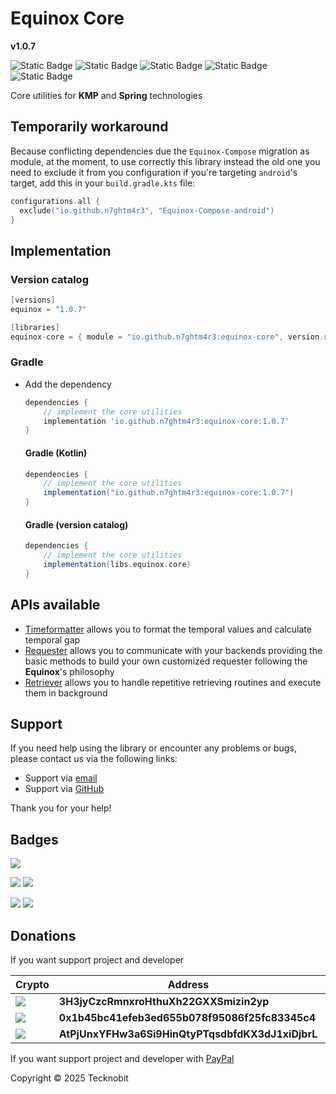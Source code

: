 # Equinox Core

**v1.0.7**

![Static Badge](https://img.shields.io/badge/android-4280511051?link=https%3A%2F%2Fplay.google.com%2Fstore%2Fapps%2Fdetails%3Fid%3Dcom.tecknobit.ametista)
![Static Badge](https://img.shields.io/badge/ios-445E91?link=https%3A%2F%2Fimg.shields.io%2Fbadge%2Fandroid-4280511051)
![Static Badge](https://img.shields.io/badge/desktop-006874?link=https%3A%2F%2Fimg.shields.io%2Fbadge%2Fandroid-4280511051)
![Static Badge](https://img.shields.io/badge/wasmjs-834C74?link=https%3A%2F%2Fimg.shields.io%2Fbadge%2Fandroid-4280511051)
![Static Badge](https://img.shields.io/badge/backend-7d7d7d?link=https%3A%2F%2Fimg.shields.io%2Fbadge%2Fandroid-4280511051)

Core utilities for **KMP** and **Spring** technologies

## Temporarily workaround

Because conflicting dependencies due the `Equinox-Compose` migration as module, at the moment, to use correctly this
library instead the old one you need to exclude it from you configuration if you're targeting `android`'s target, add
this
in your `build.gradle.kts` file:

```kotlin
configurations.all {
  exclude("io.github.n7ghtm4r3", "Equinox-Compose-android")
}
```

## Implementation

### Version catalog

```gradle
[versions]
equinox = "1.0.7"

[libraries]
equinox-core = { module = "io.github.n7ghtm4r3:equinox-core", version.ref = "equinox" }
```

### Gradle

- Add the dependency

    ```gradle
    dependencies {
        // implement the core utilities
        implementation 'io.github.n7ghtm4r3:equinox-core:1.0.7'
    }
    ```

  #### Gradle (Kotlin)

    ```gradle
    dependencies {
        // implement the core utilities
        implementation("io.github.n7ghtm4r3:equinox-core:1.0.7")
    }
    ```

  #### Gradle (version catalog)

    ```gradle
    dependencies {
        // implement the core utilities
        implementation(libs.equinox.core)
    }
    ```

## APIs available

- [Timeformatter](../documd/core/Timeformatter.md) allows you to format the temporal values and calculate temporal gap
- [Requester](../documd/core/Requester.md) allows you to communicate with your backends providing the basic methods to
  build
  your own customized requester following the **Equinox**'s philosophy
- [Retriever](../documd/core/Retriever.md) allows you to handle repetitive retrieving routines and execute them in
  background

## Support

If you need help using the library or encounter any problems or bugs, please contact us via the following links:

- Support via <a href="mailto:infotecknobitcompany@gmail.com">email</a>
- Support via <a href="https://github.com/N7ghtm4r3/Equinox/issues/new">GitHub</a>

Thank you for your help!

## Badges

[![](https://img.shields.io/badge/Google_Play-414141?style=for-the-badge&logo=google-play&logoColor=white)](https://play.google.com/store/apps/developer?id=Tecknobit)

[![](https://img.shields.io/badge/Spring_Boot-F2F4F9?style=for-the-badge&logo=spring-boot)](https://spring.io/projects/spring-boot)
[![](https://img.shields.io/badge/Jetpack%2Compose-4285F4.svg?style=for-the-badge&logo=Jetpack-Compose&logoColor=white)](https://www.jetbrains.com/lp/compose-multiplatform/)

[![](https://img.shields.io/badge/Java-ED8B00?style=for-the-badge&logo=java&logoColor=white)](https://www.oracle.com/java/)
[![](https://img.shields.io/badge/Kotlin-B125EA?style=for-the-badge&logo=kotlin&logoColor=white)](https://kotlinlang.org/)

## Donations

If you want support project and developer

| Crypto                                                                                              | Address                                          | Network  |
|-----------------------------------------------------------------------------------------------------|--------------------------------------------------|----------|
| ![](https://img.shields.io/badge/Bitcoin-000000?style=for-the-badge&logo=bitcoin&logoColor=white)   | **3H3jyCzcRmnxroHthuXh22GXXSmizin2yp**           | Bitcoin  |
| ![](https://img.shields.io/badge/Ethereum-3C3C3D?style=for-the-badge&logo=Ethereum&logoColor=white) | **0x1b45bc41efeb3ed655b078f95086f25fc83345c4**   | Ethereum |
| ![](https://img.shields.io/badge/Solana-000?style=for-the-badge&logo=Solana&logoColor=9945FF)       | **AtPjUnxYFHw3a6Si9HinQtyPTqsdbfdKX3dJ1xiDjbrL** | Solana   |

If you want support project and developer
with <a href="https://www.paypal.com/donate/?hosted_button_id=5QMN5UQH7LDT4">PayPal</a>

Copyright © 2025 Tecknobit